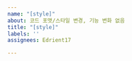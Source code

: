 ```yaml
---
name: "[style]"
about: 코드 포맷/스타일 변경, 기능 변화 없음
title: "[style]"
labels: ''
assignees: Edrient17

---
```



